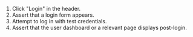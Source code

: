 1. Click "Login" in the header.
2. Assert that a login form appears.
3. Attempt to log in with test credentials.
4. Assert that the user dashboard or a relevant page displays post-login.